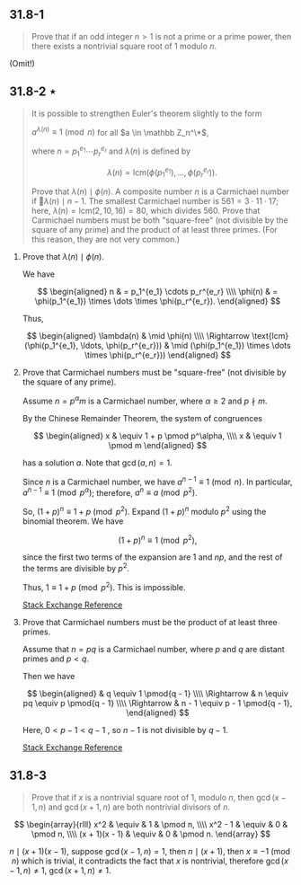 ## 31.8-1

> Prove that if an odd integer $n > 1$ is not a prime or a prime power, then there exists a nontrivial square root of $1$ modulo $n$.

(Omit!)

## 31.8-2 $\star$

> It is possible to strengthen Euler's theorem slightly to the form
>
> $a^{\lambda(n)} \equiv 1 \pmod n$ for all $a \in \mathbb Z_n^\*$,
>
> where $n = p_1^{e_1} \cdots p_r^{e_r}$ and $\lambda(n)$ is defined by
>
> $$\lambda(n) = \text{lcm}(\phi(p_1^{e_1}), \ldots, \phi(p_r^{e_r})). \tag{31.42}$$
>
> Prove that $\lambda(n) \mid \phi(n)$. A composite number $n$ is a Carmichael number if $\lambda(n) \mid n - 1$. The smallest Carmichael number is $561 = 3 \cdot 11 \cdot 17$; here, $\lambda(n) = \text{lcm}(2, 10, 16) = 80$, which divides $560$. Prove that Carmichael numbers must be both "square-free" (not divisible by the square of any prime) and the product of at least three primes. (For this reason, they are not very common.)

1. Prove that $\lambda(n) \mid \phi(n)$.

    We have

    $$
    \begin{aligned}
          n & = p_1^{e_1} \cdots p_r^{e_r} \\\\
    \phi(n) & = \phi(p_1^{e_1}) \times \dots \times \phi(p_r^{e_r}).
    \end{aligned}
    $$

    Thus,

    $$
    \begin{aligned}
    \lambda(n) & \mid \phi(n) \\\\
    \Rightarrow \text{lcm}(\phi(p_1^{e_1}, \ldots, \phi(p_r^{e_r})) & \mid (\phi(p_1^{e_1}) \times \dots \times \phi(p_r^{e_r}))
    \end{aligned}
    $$

2. Prove that Carmichael numbers must be "square-free" (not divisible by the square of any prime).

    Assume $n = p^\alpha m$ is a Carmichael number, where $\alpha \ge 2$ and $p \nmid m$.

    By the Chinese Remainder Theorem, the system of congruences

    $$
    \begin{aligned}
    x & \equiv 1 + p \pmod p^\alpha, \\\\
    x & \equiv 1 \pmod m
    \end{aligned}
    $$

    has a solution $a$. Note that $\gcd(a, n) = 1$.

    Since $n$ is a Carmichael number, we have $a^{n - 1} \equiv 1 \pmod n$. In particular, $a^{n - 1} \equiv 1 \pmod {p^\alpha}$; therefore, $a^n \equiv a \pmod {p^2}$.

    So, $(1 + p)^n \equiv 1 + p \pmod {p^2}$. Expand $(1 + p)^n$ modulo $p^2$ using the binomial theorem. We have

    $$(1 + p)^n \equiv 1 \pmod {p^2},$$

    since the first two terms of the expansion are $1$ and $np$, and the rest of the terms are divisible by $p^2$.

    Thus, $1 \equiv 1 + p \pmod {p^2}$. This is impossible.

    [Stack Exchange Reference](https://math.stackexchange.com/questions/1764812/carmichael-number-square-free)

3. Prove that Carmichael numbers must be the product of at least three primes.

    Assume that $n = pq$ is a Carmichael number, where $p$ and $q$ are distant primes and $p < q$.

    Then we have

    $$
    \begin{aligned}
    & q \equiv 1 \pmod{q - 1} \\\\
    \Rightarrow & n \equiv pq \equiv p \pmod{q - 1} \\\\
    \Rightarrow & n - 1 \equiv p - 1 \pmod{q - 1},
    \end{aligned}
    $$

    Here, $0 < p − 1 < q − 1$ , so $n − 1$ is not divisible by $q − 1$.

    [Stack Exchange Reference](https://math.stackexchange.com/questions/432162/carmichael-proof-of-at-least-3-factors)

## 31.8-3

> Prove that if $x$ is a nontrivial square root of $1$, modulo $n$, then $\gcd(x - 1, n)$ and $\gcd(x + 1, n)$ are both nontrivial divisors of $n$.

$$
\begin{array}{rlll}
           x^2 & \equiv & 1 & \pmod n, \\\\
       x^2 - 1 & \equiv & 0 & \pmod n, \\\\
(x + 1)(x - 1) & \equiv & 0 & \pmod n.
\end{array}
$$

$n \mid (x + 1)(x - 1)$, suppose $\gcd(x - 1, n) = 1$, then $n \mid (x + 1)$, then $x \equiv -1 \pmod n$ which is trivial, it contradicts the fact that $x$ is nontrivial, therefore $\gcd(x - 1, n) \ne 1$, $\gcd(x + 1, n) \ne 1$.
